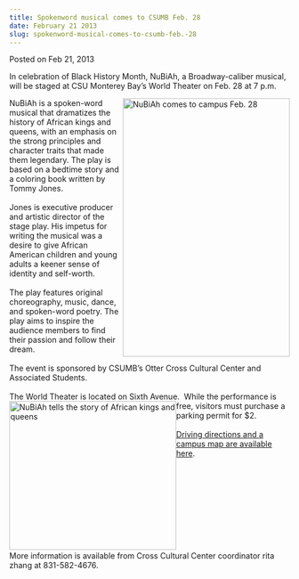 ```yaml
---
title: Spokenword musical comes to CSUMB Feb. 28
date: February 21 2013
slug: spokenword-musical-comes-to-csumb-feb.-28
---
```





<span class="date">Posted on Feb 21, 2013    </span>
<p>In celebration of Black History Month, NuBiAh, a
Broadway-caliber musical, will be staged at CSU Monterey Bay&#x2019;s
World Theater on Feb. 28 at 7 p.m.</p>
<p><img alt="NuBiAh comes to campus Feb. 28" src="http://news.csumb.edu/sites/default/files/65/attachments/news/images/nubiah_flyer_final.jpg" style="float:right; width:300px; height:464px">NuBiAh is a
spoken-word musical that dramatizes the history of African kings
and queens, with an emphasis on the strong principles and character
traits that made them legendary. The play is based on a bedtime
story and a coloring book written by Tommy Jones.<br>
<br>
Jones is executive producer and artistic director of the stage
play. His impetus for writing the musical was a desire to give
African American children and young adults a keener sense of
identity and self-worth.<br>
<br>
The play features original choreography, music, dance, and
spoken-word poetry. The play aims to inspire the audience members
to find their passion and follow their dream.<br>
<br>
The event is sponsored by CSUMB&#x2019;s Otter Cross Cultural Center and
Associated Students.<br>
<br>
The World Theater is located on Sixth Avenue. &#xA0;While the
performance is free,&#xA0;<img alt="NuBiAh tells the story of African kings and queens" src="http://news.csumb.edu/sites/default/files/65/attachments/news/images/nubia_for_web.jpg" style="float:left; width:300px; height:267px">visitors must
purchase a parking permit for $2.<br>
<br>
<a href="http://csumb.edu/map" rel="nofollow">Driving directions
and a campus map are available here</a>.</br></br></img></br></br></br></br></br></br></br></br></img></p>
<p>More information is available from Cross Cultural Center
coordinator rita zhang at 831-582-4676.<br>
&#xA0;</br></p>





